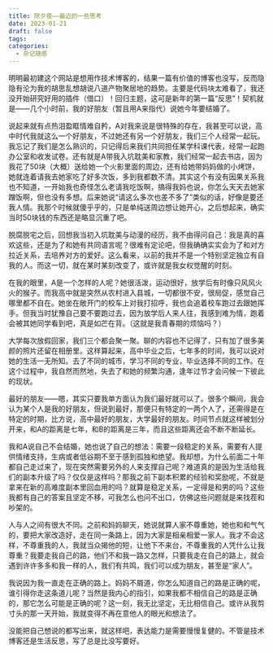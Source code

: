 ```yaml
---
title: 除夕夜——最近的一些思考
date: 2023-01-21
draft: false
tags: 
categories:
  - 杂记随感
---
```

明明最初建这个网站是想用作技术博客的，结果一篇有价值的博客也没写，反而隐隐有沦为我的胡思乱想胡说八道产物聚居地的趋势。主要是代码块太难看了，我还没开始研究好用的插件（借口）！回归主题，这可是新年的第一篇“反思”！契机就是——几个小时前，我的好朋友（暂且用A来指代）说她今年要结婚了。

说起来就有点热泪盈眶情难自矜，A对我来说是很特殊的存在，我甚至可以说，高中时代我就这么一个好朋友，不过她还有另一个好朋友，我们三个人经常一起玩。我忘记了我们是怎么熟识的，只记得后来我们共同担任某学科课代表，经常一起跑办公室和收发试卷。还有就是A带我入坑耽美和家教，我们经常一起去书店，因为我花了50块（大概）送给她一个火影里面的周边，还有给她带妈妈做的小烤饼，她就连着请我去她家吃了好多次饭，多到我都数不清。其实这个有没有因果关系我也不知道，一开始我也奇怪怎么老请我吃饭啊，搞得我妈也说，你怎么天天去她家蹭饭啊，但也没有多想。后来她说“请这么多次也差不多了”类似的话，好像是要还我人情。我那个时候就傻乎乎的，只是单纯送周边想让她开心，之后想起来，确实当时50块钱的东西还是略显沉重了吧。

脱腐脱宅之后，回想我当初入坑耽美与动漫的经历，我不由得问自己：我是真的喜欢这些，还是为了和她有共同语言呢？很难有定论吧，但我确确实实会为了和对方拉近关系，去培养对方的爱好。这么看来，以前的我并不是一个特别坚定独立有自我的人。而这一切，就在某时某刻改变了，或许就是我女权觉醒的时刻。

在我的眼里，A是一个怎样的人呢？她很活泼，运动很好，放学后有时像只风风火火的猴子。而我高中就是突然从农村进入县城，一切都很不安，很局促，感觉自己哪里都不自在。她坐在敞开门的校车上对我打招呼，我也会追着校车跑过去跟她挥手。但我当时犹豫自己要不要跑过去，因为放学后人来人往，我感到难为情，跑着会被其她同学看到吧，真是如芒在背。（这就是我青春期的烦恼吗？）

大学每次放假回家，我们三个都会聚一聚。聊的内容也不记得了，只有加了很多美颜的照片还留在相册里。这样算起来，高中毕业之后，七年多的时间，我可以说对她的生活一无所知。去了不同的城市，学习不同的专业，毕业选择不同的工作。在这个过程中，我自然而然地，失去了和她的频繁沟通，逢年过节才会问候一下彼此的现状。

最好的朋友——嗯，其实只要我单方面认为我们最好就可以了。很多个瞬间，我会认为某个人是我的好朋友，但说到最好，那便只有特定的一两个人了，还需得是在特定的时期，比方说，高中最好的朋友，大学最好的朋友。时间节点就这样被划分开来，和A的距离是七年，和B的距离是三年，而且这些距离还会不断不断延长。

我和A说自己不会结婚，她也说了自己的想法：需要一段稳定的关系，需要有人提供情绪支持，生病或者低谷期不至于感到孤独和绝望。我却想，为什么前面二十年都自己走过来了，现在突然需要另外的人来支撑自己呢？难道真的是因为生活给我们的副本升级了吗？仅仅是这样吗？那我之前下副本积累的经验和奖励呢，不就是拿来在新的高难度副本里回血用的吗？就算是稳定关系，一定得是和男的吗？这些我都有自己的答案且坚定不移，可我怎么也问不出口，仿佛这些问题就是来找茬和吵架的。

人与人之间有很大不同。之前和妈妈聊天，她说就算人家不尊重她，她也和和气气的，要把大家改造好，走在同一条路上，因为大家是相亲相爱一家人。我才不会这样，不尊重我的人，我就当众揭他的短，让他下不来台，不尊重我的人凭什么让我尊重？我要走我自己的路，他们不和我一路又怎样，只要我走在自己的路上，就会遇到许许多多和我一样的人，我们有共鸣，我们可以成为朋友，甚至是“家人”。

我说因为我一直走在正确的路上。妈妈不屑道，你怎么知道自己的路是正确的呢，谁引得你走这条道儿呢？当然是我内心的指引，如果我都不相信自己的路是正确的，那它怎么可能是正确的呢？这一刻，我无比坚定，无比相信自己。或许从我剪寸头的那一天开始，我就变得不再在意他人的眼光和想法了。

没能把自己想说的都写出来，就这样吧，表达能力是需要慢慢复健的。不管是技术博客还是生活反思，写了总是比没写要好。
